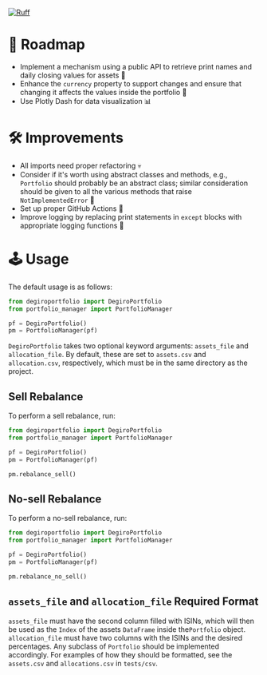 [![Ruff](https://img.shields.io/endpoint?url=https://raw.githubusercontent.com/astral-sh/ruff/main/assets/badge/v2.json)](https://github.com/astral-sh/ruff)

# 🚀 Roadmap
- Implement a mechanism using a public API to retrieve print names and daily closing values for assets 🐝
- Enhance the `currency` property to support changes and ensure that changing it affects the values inside the portfolio 💱
- Use Plotly Dash for data visualization 📊

# 🛠️ Improvements
- All imports need proper refactoring 💀
- Consider if it's worth using abstract classes and methods, e.g., `Portfolio` should probably be an abstract class; similar consideration should be given to all the various methods that raise `NotImplementedError` 🤔
- Set up proper GitHub Actions 🦑
- Improve logging by replacing print statements in `except` blocks with appropriate logging functions 📝

# 🕹️ Usage
The default usage is as follows:

```python
from degiroportfolio import DegiroPortfolio
from portfolio_manager import PortfolioManager

pf = DegiroPortfolio()
pm = PortfolioManager(pf)
```

`DegiroPortfolio` takes two optional keyword arguments: `assets_file` and `allocation_file`. By default, these are set to `assets.csv` and `allocation.csv`, respectively, which must be in the same directory as the project.

## Sell Rebalance

To perform a sell rebalance, run:

```python
from degiroportfolio import DegiroPortfolio
from portfolio_manager import PortfolioManager

pf = DegiroPortfolio()
pm = PortfolioManager(pf)

pm.rebalance_sell()
```

## No-sell Rebalance

To perform a no-sell rebalance, run:

```python
from degiroportfolio import DegiroPortfolio
from portfolio_manager import PortfolioManager

pf = DegiroPortfolio()
pm = PortfolioManager(pf)

pm.rebalance_no_sell()
```

## `assets_file` and `allocation_file` Required Format

`assets_file` must have the second column filled with ISINs, which will then be used as the `Index` of the assets `DataFrame` inside the`Portfolio` object. `allocation_file` must have two columns with the ISINs and the desired percentages. Any subclass of `Portfolio` should be implemented accordingly. For examples of how they should be formatted, see the `assets.csv` and `allocations.csv` in `tests/csv`.
